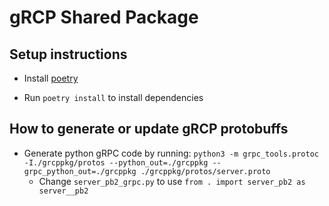 # gRCP Shared Package

## Setup instructions

* Install [poetry](https://python-poetry.org/docs/)

* Run `poetry install` to install dependencies

## How to generate or update gRCP protobuffs

* Generate python gRPC code by running: `python3 -m grpc_tools.protoc  -I./grcppkg/protos --python_out=./grcppkg --grpc_python_out=./grcppkg ./grcppkg/protos/server.proto`
    * Change `server_pb2_grpc.py` to use `from . import server_pb2 as server__pb2`